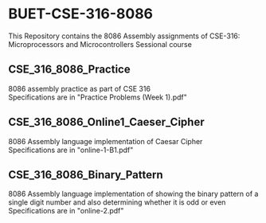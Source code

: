 # BUET-CSE-316-8086
This Repository contains the 8086 Assembly assignments of CSE-316: Microprocessors and Microcontrollers Sessional course

## CSE_316_8086_Practice
8086 assembly practice as part of CSE 316  
Specifications are in "Practice Problems (Week 1).pdf"

## CSE_316_8086_Online1_Caeser_Cipher
8086 Assembly language implementation of Caesar Cipher  
Specifications are in "online-1-B1.pdf"

## CSE_316_8086_Binary_Pattern
8086 Assembly language implementation of showing the binary pattern of a single digit number and also determining whether it is odd or even  
Specifications are in "online-2.pdf"
